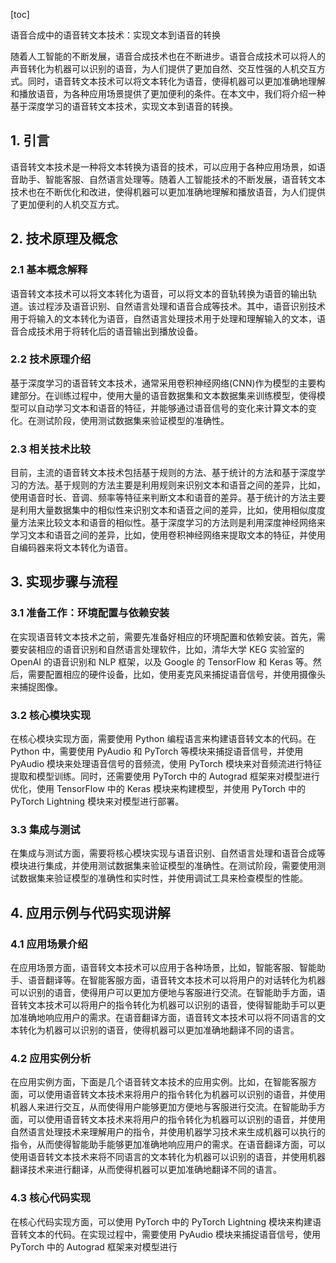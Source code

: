 
[toc]                    
                
                
语音合成中的语音转文本技术：实现文本到语音的转换

随着人工智能的不断发展，语音合成技术也在不断进步。语音合成技术可以将人的声音转化为机器可以识别的语音，为人们提供了更加自然、交互性强的人机交互方式。同时，语音转文本技术可以将文本转化为语音，使得机器可以更加准确地理解和播放语音，为各种应用场景提供了更加便利的条件。在本文中，我们将介绍一种基于深度学习的语音转文本技术，实现文本到语音的转换。

## 1. 引言

语音转文本技术是一种将文本转换为语音的技术，可以应用于各种应用场景，如语音助手、智能客服、自然语言处理等。随着人工智能技术的不断发展，语音转文本技术也在不断优化和改进，使得机器可以更加准确地理解和播放语音，为人们提供了更加便利的人机交互方式。

## 2. 技术原理及概念

### 2.1 基本概念解释

语音转文本技术可以将文本转化为语音，可以将文本的音轨转换为语音的输出轨道。该过程涉及语音识别、自然语言处理和语音合成等技术。其中，语音识别技术用于将输入的文本转化为语音，自然语言处理技术用于处理和理解输入的文本，语音合成技术用于将转化后的语音输出到播放设备。

### 2.2 技术原理介绍

基于深度学习的语音转文本技术，通常采用卷积神经网络(CNN)作为模型的主要构建部分。在训练过程中，使用大量的语音数据集和文本数据集来训练模型，使得模型可以自动学习文本和语音的特征，并能够通过语音信号的变化来计算文本的变化。在测试阶段，使用测试数据集来验证模型的准确性。

### 2.3 相关技术比较

目前，主流的语音转文本技术包括基于规则的方法、基于统计的方法和基于深度学习的方法。基于规则的方法主要是利用规则来识别文本和语音之间的差异，比如，使用语音时长、音调、频率等特征来判断文本和语音的差异。基于统计的方法主要是利用大量数据集中的相似性来识别文本和语音之间的差异，比如，使用相似度度量方法来比较文本和语音的相似性。基于深度学习的方法则是利用深度神经网络来学习文本和语音之间的差异，比如，使用卷积神经网络来提取文本的特征，并使用自编码器来将文本转化为语音。

## 3. 实现步骤与流程

### 3.1 准备工作：环境配置与依赖安装

在实现语音转文本技术之前，需要先准备好相应的环境配置和依赖安装。首先，需要安装相应的语音识别和自然语言处理软件，比如，清华大学 KEG 实验室的 OpenAI 的语音识别和 NLP 框架，以及 Google 的 TensorFlow 和 Keras 等。然后，需要配置相应的硬件设备，比如，使用麦克风来捕捉语音信号，并使用摄像头来捕捉图像。

### 3.2 核心模块实现

在核心模块实现方面，需要使用 Python 编程语言来构建语音转文本的代码。在 Python 中，需要使用 PyAudio 和 PyTorch 等模块来捕捉语音信号，并使用 PyAudio 模块来处理语音信号的音频流，使用 PyTorch 模块来对音频流进行特征提取和模型训练。同时，还需要使用 PyTorch 中的 Autograd 框架来对模型进行优化，使用 TensorFlow 中的 Keras 模块来构建模型，并使用 PyTorch 中的 PyTorch Lightning 模块来对模型进行部署。

### 3.3 集成与测试

在集成与测试方面，需要将核心模块实现与语音识别、自然语言处理和语音合成等模块进行集成，并使用测试数据集来验证模型的准确性。在测试阶段，需要使用测试数据集来验证模型的准确性和实时性，并使用调试工具来检查模型的性能。

## 4. 应用示例与代码实现讲解

### 4.1 应用场景介绍

在应用场景方面，语音转文本技术可以应用于各种场景，比如，智能客服、智能助手、语音翻译等。在智能客服方面，语音转文本技术可以将用户的对话转化为机器可以识别的语音，使得用户可以更加方便地与客服进行交流。在智能助手方面，语音转文本技术可以将用户的指令转化为机器可以识别的语音，使得智能助手可以更加准确地响应用户的需求。在语音翻译方面，语音转文本技术可以将不同语言的文本转化为机器可以识别的语音，使得机器可以更加准确地翻译不同的语言。

### 4.2 应用实例分析

在应用实例方面，下面是几个语音转文本技术的应用实例。比如，在智能客服方面，可以使用语音转文本技术来将用户的指令转化为机器可以识别的语音，并使用机器人来进行交互，从而使得用户能够更加方便地与客服进行交流。在智能助手方面，可以使用语音转文本技术来将用户的指令转化为机器可以识别的语音，并使用自然语言处理技术来理解用户的指令，并使用机器学习技术来生成机器可以执行的指令，从而使得智能助手能够更加准确地响应用户的需求。在语音翻译方面，可以使用语音转文本技术来将不同语言的文本转化为机器可以识别的语音，并使用机器翻译技术来进行翻译，从而使得机器可以更加准确地翻译不同的语言。

### 4.3 核心代码实现

在核心代码实现方面，可以使用 PyTorch 中的 PyTorch Lightning 模块来构建语音转文本的代码。在实现过程中，需要使用 PyAudio 模块来捕捉语音信号，使用 PyTorch 中的 Autograd 框架来对模型进行

